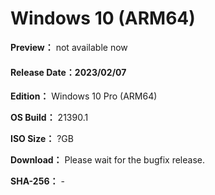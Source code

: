 # Windows 10 (ARM64)

**Preview：** not available now

#### Release Date：2023/02/07

**Edition：** Windows 10 Pro (ARM64)

**OS Build：** 21390.1

**ISO Size：** ?GB

**Download：** Please wait for the bugfix release.

**SHA-256：** -
